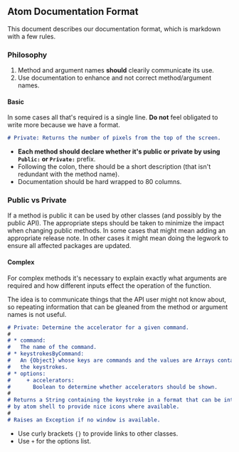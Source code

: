 ## Atom Documentation Format

This document describes our documentation format, which is markdown with
a few rules.

### Philosophy

1. Method and argument names **should** clearily communicate its use.
1. Use documentation to enhance and not correct method/argument names.

#### Basic

In some cases all that's required is a single line. **Do not** feel
obligated to write more because we have a format.

```markdown
# Private: Returns the number of pixels from the top of the screen.
```

* **Each method should declare whether it's public or private by using `Public:`
or `Private:`** prefix.
* Following the colon, there should be a short description (that isn't redundant with the
method name).
* Documentation should be hard wrapped to 80 columns.

### Public vs Private

If a method is public it can be used by other classes (and possibly by
the public API). The appropriate steps should be taken to minimize the impact
when changing public methods. In some cases that might mean adding an
appropriate release note. In other cases it might mean doing the legwork to
ensure all affected packages are updated.

#### Complex

For complex methods it's necessary to explain exactly what arguments
are required and how different inputs effect the operation of the
function.

The idea is to communicate things that the API user might not know about,
so repeating information that can be gleaned from the method or argument names
is not useful.

```markdown
# Private: Determine the accelerator for a given command.
#
# * command:
#   The name of the command.
# * keystrokesByCommand:
#   An {Object} whose keys are commands and the values are Arrays containing
#   the keystrokes.
# * options:
#     + accelerators:
#       Boolean to determine whether accelerators should be shown.
#
# Returns a String containing the keystroke in a format that can be interpreted
# by atom shell to provide nice icons where available.
#
# Raises an Exception if no window is available.
```

* Use curly brackets `{}` to provide links to other classes.
* Use `+` for the options list.
